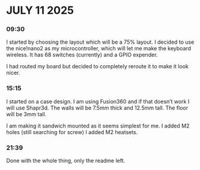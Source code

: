 


# JULY 11 2025

### 09:30
I started by choosing the layout which will be a 75% layout.
I decided to use the nice!nano2 as my microcontroller, which will let me make the keyboard wireless.
It has 68 switches (currently) and a GPIO expender.

I had routed my board but decided to completely reroute it to make it look nicer.

### 15:15
I started on a case design. I am using Fusion360 and if that doesn’t work I will use Shapr3d. The walls will be 7.5mm thick and 12.5mm tall. The floor will be 3mm tall.

I am making it sandwich mounted as it seems simplest for me.
I added M2 holes (still searching for screw)
I added M2 heatsets.

### 21:39 
Done with the whole thing, only the readme left.